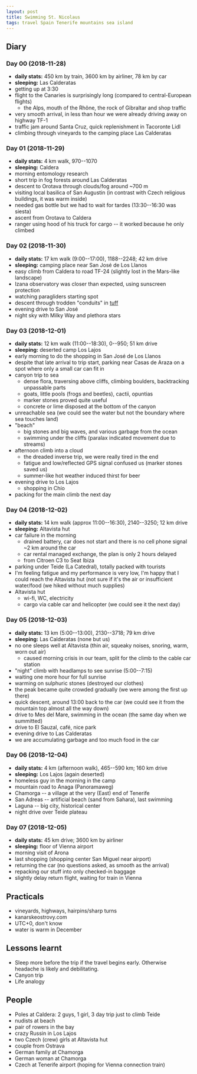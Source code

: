 ```yaml
---
layout: post
title: Swimming St. Nicolaus
tags: travel Spain Tenerife mountains sea island
---
```


## Diary

### Day 00 (2018-11-28)

  * **daily stats:** 450 km by train, 3600 km by airliner, 78 km by car
  * **sleeping:** Las Calderatas
  * getting up at 3:30
  * flight to the Canaries is surprisingly long (compared to central-European flights)
    * the Alps, mouth of the Rhône, the rock of Gibraltar and shop traffic
  * very smooth arrival, in less than hour we were already driving away on
    highway TF-1
  * traffic jam around Santa Cruz, quick replenishment in Tacoronte Lidl
  * climbing through vineyards to the camping place Las Calderatas

### Day 01 (2018-11-29)

  * **daily stats:** 4 km walk, 970--1070
  * **sleeping:** Caldera
  * morning entomology research
  * short trip in fog forests around Las Calderatas
  * descent to Orotava through clouds/fog around ~700 m
  * visiting local basilica of San Augustin (in contrast with Czech religious
    buildings, it was warm inside)
  * needed gas bottle but we had to wait for tardes (13:30--16:30 was siesta)
  * ascent from Orotava to Caldera
  * ranger using hood of his truck for cargo -- it worked because he only climbed

### Day 02 (2018-11-30)

  * **daily stats:** 17 km walk (9:00--17:00), 1188--2248; 42 km drive
  * **sleeping:** camping place near San José de Los Llanos
  * easy climb from Caldera to road TF-24 (slightly lost in the Mars-like landscape)
  * Izana observatory was closer than expected, using sunscreen protection
  * watching paragliders starting spot
  * descent through trodden "conduits" in [tuff](https://en.wikipedia.org/wiki/Tuff)
  * evening drive to San José
  * night sky with Milky Way and plethora stars

### Day 03 (2018-12-01)

  * **daily stats:** 12 km walk (11:00--18:30), 0--950; 51 km drive
  * **sleeping:** deserted camp Los Lajos
  * early morning to do the shopping in San José de Los Llanos
  * despite that late arrival to trip start, parking near Casas de Araza on a
    spot where only a small car can fit in
  * canyon trip to sea
    * dense flora, traversing above cliffs, climbing boulders, backtracking
      unpassable parts
    * goats, little pools (frogs and beetles), cactii, opuntias
    * marker stones proved quite useful
    * concrete or lime disposed at the bottom of the canyon
  * unreachable sea (we could see the water but not the boundary where sea
    touches land)
  * "beach"
    * big stones and big waves, and various garbage from the ocean
    * swimming under the cliffs (paralax indicated movement due to streams)
  * afternoon climb into a cloud
    * the dreaded inverse trip, we were really tired in the end
    * fatigue and low/reflected GPS signal confused us (marker stones saved us)
    * summer-like hot weather induced thirst for beer
  * evening drive to Los Lajos
    * shopping in Chío
  * packing for the main climb the next day


### Day 04 (2018-12-02)

  * **daily stats:** 14 km walk (approx 11:00--16:30), 2140--3250; 12 km drive
  * **sleeping:** Altavista hut
  * car failure in the morning
    * drained battery, car does not start and there is no cell phone signal ~2
      km around the car
    * car rental managed exchange, the plan is only 2 hours delayed
    * from Citroen C3 to Seat Ibiza
  * parking under Teide (La Catedral), totally packed with tourists
  * I'm feeling fatigue and my performance is very low, I'm happy that I could
    reach the Altavista hut (not sure if it's the air or insufficient
    water/food (we hiked without much supplies)
  * Altavista hut
    * wi-fi, WC, electricity
    * cargo via cable car and helicopter (we could see it the next day)

### Day 05 (2018-12-03)

  * **daily stats:** 13 km (5:00--13:00), 2130--3718; 79 km drive
  * **sleeping:** Las Calderatas (none but us)
  * no one sleeps well at Altavista (thin air, squeaky noises, snoring, warm,
    worn out air)
    * caused morning crisis in our team, split for the climb to the cable car
      station
  * "night" climb with headlamps to see sunrise (5:00--7:15)
  * waiting one more hour for full sunrise
  * warming on sulphuric stones (destroyed our clothes)
  * the peak became quite crowded gradually (we were among the first up there)
  * quick descent, around 13:00 back to the car (we could see it from the
    mountain top almost all the way down)
  * drive to Mes del Mare, swimming in the ocean (the same day when we summitted)
  * drive to El Sauzal, café, nice park
  * evening drive to Las Calderatas
  * we are accumulating garbage and too much food in the car

### Day 06 (2018-12-04)

  * **daily stats:** 4 km (afternoon walk), 465--590 km; 160 km drive
  * **sleeping:** Los Lajos (again deserted)
  * homeless guy in the morning in the camp
  * mountain road to Anaga (Panoramaweg)
  * Chamorga -- a village at the very (East) end of Tenerife
  * San Adreas -- artificial beach (sand from Sahara), last swimming
  * Laguna -- big city, historical center
  * night drive over Teide plateau

### Day 07 (2018-12-05)

  * **daily stats:** 45 km drive; 3600 km by airliner
  * **sleeping:** floor of Vienna airport
  * morning visit of Arona
  * last shopping (shopping center San Miguel near airport)
  * returning the car (no questions asked, as smooth as the arrival)
  * repacking our stuff into only checked-in baggage
  * slightly delay return flight, waiting for train in Vienna

## Practicals

  * vineyards, highways, hairpins/sharp turns
  * kanarskeostrovy.com
  * UTC+0, don't know
  * water is warm in December

## Lessons learnt

  * Sleep more before the trip if the travel begins early. Otherwise headache is
    likely and debilitating.
  * Canyon trip
  * Life analogy

## People

  * Poles at Caldera: 2 guys, 1 girl, 3 day trip just to climb Teide
  * nudists at beach
  * pair of rowers in the bay
  * crazy Russin in Los Lajos
  * two Czech (crew) girls at Altavista hut
  * couple from Ostrava
  * German family at Chamorga
  * German woman at Chamorga
  * Czech at Tenerife airport (hoping for Vienna connection train)

